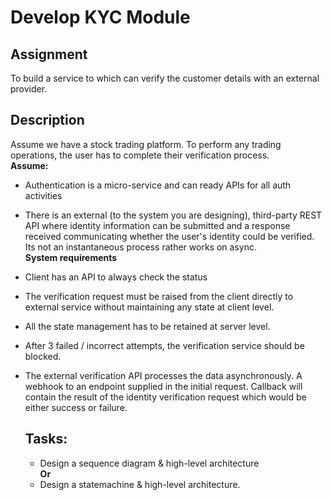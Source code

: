 # Develop KYC Module

## Assignment 

To build a service to which can verify the customer details with an external provider. 

## Description 
Assume we have a stock trading platform. To perform any trading operations, the user has to complete their verification process. 
    </br>
**Assume:** 
- Authentication is a micro-service and can ready APIs for all auth activities 
- There is an external (to the system you are designing), third-party REST API where identity information can be submitted and a response received communicating whether the user's identity could be verified. Its not an instantaneous process rather works on async. 
    </br>
**System requirements** 
- Client has an API to always check the status
- The verification request must be raised from the client directly to external service without maintaining any state at client level. 
- All the state management has to be retained at server level. 
- After 3 failed / incorrect attempts, the verification service should be blocked. 
- The external verification API processes the data asynchronously. A webhook to an endpoint supplied in the initial request. Callback will contain the result of the identity verification request which would be either success or failure. 
  

  ## Tasks: 
  - Design a sequence diagram & high-level architecture </br>
  **Or**
  - Design a statemachine & high-level architecture. 
